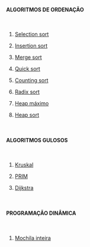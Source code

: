 #### ALGORITMOS DE ORDENAÇÃO
</br>

1. [Selection sort](https://github.com/arianeat/algoritmos/blob/main/Algoritmos%20de%20Ordena%C3%A7%C3%A3o/selection_sort.py)

2. [Insertion sort](https://github.com/arianeat/algoritmos/blob/main/Algoritmos%20de%20Ordena%C3%A7%C3%A3o/insertion_sort.py)


3. [Merge sort](https://github.com/arianeat/algoritmos/blob/main/Algoritmos%20de%20Ordena%C3%A7%C3%A3o/merge_sort.py)

4. [Quick sort](https://github.com/arianeat/algoritmos/blob/main/Algoritmos%20de%20Ordena%C3%A7%C3%A3o/quick_sort.py)

5. [Counting sort](https://github.com/arianeat/algoritmos/blob/main/Algoritmos%20de%20Ordena%C3%A7%C3%A3o/counting_sort.py)

6. [Radix sort](https://github.com/arianeat/algoritmos/blob/main/Algoritmos%20de%20Ordena%C3%A7%C3%A3o/radix_sort.py)
  
7. [Heap máximo](https://github.com/arianeat/algoritmos/blob/main/Algoritmos%20de%20Ordena%C3%A7%C3%A3o/max_heap.py)

8. [Heap sort](https://github.com/arianeat/algoritmos/blob/main/Algoritmos%20de%20Ordena%C3%A7%C3%A3o/heap_sort.py)

</br>

#### ALGORITMOS GULOSOS
</br>

1. [Kruskal](https://github.com/arianeat/algoritmos/blob/main/Algortimos%20Gulosos/kruskal.py)

2. [PRIM](https://github.com/arianeat/algoritmos/blob/main/Algortimos%20Gulosos/PRIM.py)

3. [Dijkstra](https://github.com/arianeat/algoritmos/blob/main/Algortimos%20Gulosos/dijkstra.py)

</br>

#### PROGRAMAÇÃO DINÂMICA
</br>

1. [Mochila inteira](https://github.com/arianeat/algoritmos/blob/main/Programa%C3%A7%C3%A3o%20Din%C3%A2mica/mochilainteira.py)

